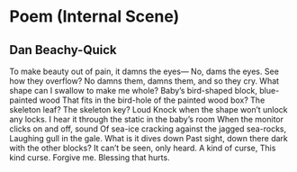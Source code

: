 # Poem (Internal Scene)
## Dan Beachy-Quick
To make beauty out of pain, it damns the eyes—
No, dams the eyes. See how they overflow?
No damns them, damns them, and so they cry.
What shape can I swallow to make me whole?
Baby’s bird-shaped block, blue-painted wood
That fits in the bird-hole of the painted wood box?
The skeleton leaf? The skeleton key? Loud
Knock when the shape won’t unlock any locks.
I hear it through the static in the baby’s room
When the monitor clicks on and off, sound
Of sea-ice cracking against the jagged sea-rocks,
Laughing gull in the gale. What is it dives down
Past sight, down there dark with the other blocks?
It can’t be seen, only heard. A kind of curse,
This kind curse. Forgive me. Blessing that hurts.